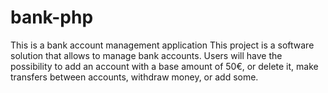 # bank-php
This is a bank account management application
This project is a software solution that allows to manage bank accounts.
Users will have the possibility to add an account with a base amount of 50€, or delete it, make transfers between accounts, withdraw money, or add some.

